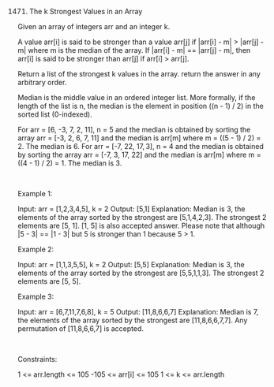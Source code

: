 1471. The k Strongest Values in an Array

Given an array of integers arr and an integer k.

A value arr[i] is said to be stronger than a value arr[j] if |arr[i] - m| > |arr[j] - m| where m is the median of the array.
If |arr[i] - m| == |arr[j] - m|, then arr[i] is said to be stronger than arr[j] if arr[i] > arr[j].

Return a list of the strongest k values in the array. return the answer in any arbitrary order.

Median is the middle value in an ordered integer list. More formally, if the length of the list is n, the median is the element in position ((n - 1) / 2) in the sorted list (0-indexed).

For arr = [6, -3, 7, 2, 11], n = 5 and the median is obtained by sorting the array arr = [-3, 2, 6, 7, 11] and the median is arr[m] where m = ((5 - 1) / 2) = 2. The median is 6.
For arr = [-7, 22, 17, 3], n = 4 and the median is obtained by sorting the array arr = [-7, 3, 17, 22] and the median is arr[m] where m = ((4 - 1) / 2) = 1. The median is 3.

 

Example 1:

Input: arr = [1,2,3,4,5], k = 2
Output: [5,1]
Explanation: Median is 3, the elements of the array sorted by the strongest are [5,1,4,2,3]. The strongest 2 elements are [5, 1]. [1, 5] is also accepted answer.
Please note that although |5 - 3| == |1 - 3| but 5 is stronger than 1 because 5 > 1.


Example 2:

Input: arr = [1,1,3,5,5], k = 2
Output: [5,5]
Explanation: Median is 3, the elements of the array sorted by the strongest are [5,5,1,1,3]. The strongest 2 elements are [5, 5].


Example 3:

Input: arr = [6,7,11,7,6,8], k = 5
Output: [11,8,6,6,7]
Explanation: Median is 7, the elements of the array sorted by the strongest are [11,8,6,6,7,7].
Any permutation of [11,8,6,6,7] is accepted.


 

Constraints:

1 <= arr.length <= 105
-105 <= arr[i] <= 105
1 <= k <= arr.length